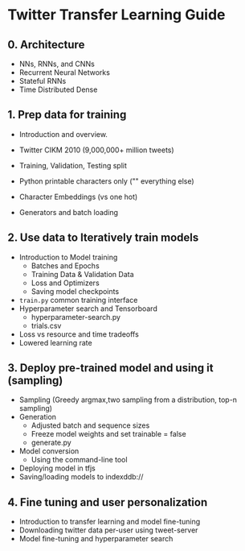 # Twitter Transfer Learning Guide

## 0. Architecture

- NNs, RNNs, and CNNs
- Recurrent Neural Networks
- Stateful RNNs
- Time Distributed Dense

## 1. Prep data for training

- Introduction and overview.

- Twitter CIKM 2010 (9,000,000+ million tweets)
- Training, Validation, Testing split
- Python printable characters only ("" everything else)
- Character Embeddings (vs one hot)
- Generators and batch loading

## 2. Use data to Iteratively train models

- Introduction to Model training
    - Batches and Epochs
    - Training Data & Validation Data
    - Loss and Optimizers
    - Saving model checkpoints
- `train.py` common training interface
- Hyperparameter search and Tensorboard
    - hyperparameter-search.py
    - trials.csv
- Loss vs resource and time tradeoffs
- Lowered learning rate

## 3. Deploy pre-trained model and using it (sampling)

- Sampling (Greedy argmax,two sampling from a distribution, top-n sampling)
- Generation
    - Adjusted batch and sequence sizes
    - Freeze model weights and set trainable = false
    - generate.py
- Model conversion
    - Using the command-line tool
- Deploying model in tfjs
- Saving/loading models to indexddb:// 

## 4. Fine tuning and user personalization

- Introduction to transfer learning and model fine-tuning
- Downloading twitter data per-user using tweet-server
- Model fine-tuning and hyperparameter search